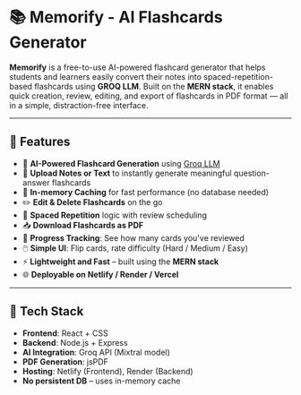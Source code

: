 # 📚 Memorify - AI Flashcards Generator

**Memorify** is a free-to-use AI-powered flashcard generator that helps students and learners easily convert their notes into spaced-repetition-based flashcards using **GROQ LLM**. Built on the **MERN stack**, it enables quick creation, review, editing, and export of flashcards in PDF format — all in a simple, distraction-free interface.

---

## 🚀 Features

- 🔮 **AI-Powered Flashcard Generation** using [Groq LLM](https://groq.com/)
- 📄 **Upload Notes or Text** to instantly generate meaningful question-answer flashcards
- 💾 **In-memory Caching** for fast performance (no database needed)
- ✏️ **Edit & Delete Flashcards** on the go
- 🔁 **Spaced Repetition** logic with review scheduling
- 📥 **Download Flashcards as PDF**
- 🎯 **Progress Tracking**: See how many cards you've reviewed
- 🖱️ **Simple UI**: Flip cards, rate difficulty (Hard / Medium / Easy)
- ⚡ **Lightweight and Fast** – built using the **MERN stack**
- 🌐 **Deployable on Netlify / Render / Vercel**

---

## 🧱 Tech Stack

- **Frontend**: React + CSS
- **Backend**: Node.js + Express
- **AI Integration**: Groq API (Mixtral model)
- **PDF Generation**: jsPDF
- **Hosting**: Netlify (Frontend), Render (Backend)
- **No persistent DB** – uses in-memory cache


